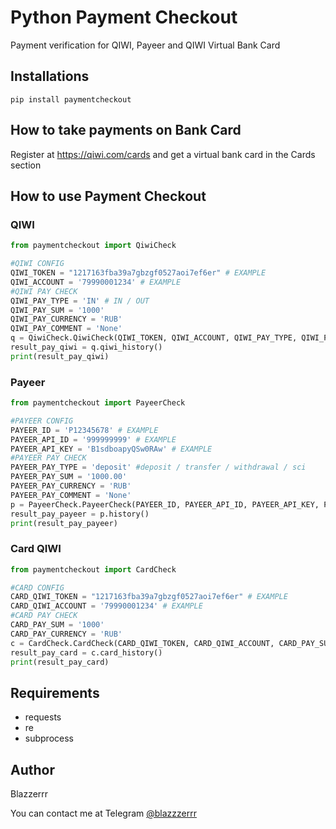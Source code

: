 # Python Payment Checkout

Payment verification for QIWI, Payeer and QIWI Virtual Bank Card

## Installations
```
pip install paymentcheckout
```

## How to take payments on Bank Card

Register at https://qiwi.com/cards and get a virtual bank card in the Cards section

## How to use Payment Checkout
### QIWI
```python
from paymentcheckout import QiwiCheck

#QIWI CONFIG
QIWI_TOKEN = "1217163fba39a7gbzgf0527aoi7ef6er" # EXAMPLE
QIWI_ACCOUNT = '79990001234' # EXAMPLE
#QIWI PAY CHECK
QIWI_PAY_TYPE = 'IN' # IN / OUT
QIWI_PAY_SUM = '1000'
QIWI_PAY_CURRENCY = 'RUB'
QIWI_PAY_COMMENT = 'None'
q = QiwiCheck.QiwiCheck(QIWI_TOKEN, QIWI_ACCOUNT, QIWI_PAY_TYPE, QIWI_PAY_SUM, QIWI_PAY_CURRENCY, QIWI_PAY_COMMENT)
result_pay_qiwi = q.qiwi_history()
print(result_pay_qiwi)
```

### Payeer
```python
from paymentcheckout import PayeerCheck

#PAYEER CONFIG
PAYEER_ID = 'P12345678' # EXAMPLE 
PAYEER_API_ID = '999999999' # EXAMPLE 
PAYEER_API_KEY = 'B1sdboapyQSw0RAw' # EXAMPLE
#PAYEER PAY CHECK
PAYEER_PAY_TYPE = 'deposit' #deposit / transfer / withdrawal / sci
PAYEER_PAY_SUM = '1000.00' 
PAYEER_PAY_CURRENCY = 'RUB'
PAYEER_PAY_COMMENT = 'None'
p = PayeerCheck.PayeerCheck(PAYEER_ID, PAYEER_API_ID, PAYEER_API_KEY, PAYEER_PAY_TYPE, PAYEER_PAY_SUM, PAYEER_PAY_CURRENCY, PAYEER_PAY_COMMENT)
result_pay_payeer = p.history()
print(result_pay_payeer)
```

### Card QIWI
```python
from paymentcheckout import CardCheck

#CARD CONFIG
CARD_QIWI_TOKEN = "1217163fba39a7gbzgf0527aoi7ef6er" # EXAMPLE
CARD_QIWI_ACCOUNT = '79990001234' # EXAMPLE
#CARD PAY CHECK
CARD_PAY_SUM = '1000'
CARD_PAY_CURRENCY = 'RUB'
c = CardCheck.CardCheck(CARD_QIWI_TOKEN, CARD_QIWI_ACCOUNT, CARD_PAY_SUM, CARD_PAY_CURRENCY)
result_pay_card = c.card_history()
print(result_pay_card)
```

## Requirements
- requests 
- re
- subprocess

## Author
Blazzerrr

You can contact me at Telegram
[@blazzzerrr](https://t.me/blazzzerrr) 

